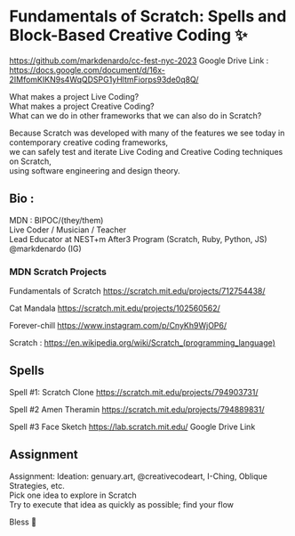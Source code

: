 <h1> Fundamentals of Scratch: Spells and Block-Based Creative Coding ✨</h1>

https://github.com/markdenardo/cc-fest-nyc-2023
Google Drive Link : https://docs.google.com/document/d/16x-2IMfomKIKN9s4WqQDSPG1yHltmFiorps93de0q8Q/

What makes a project Live Coding?<br>
What makes a project Creative Coding?<br>
What can we do in other frameworks that we can also do in Scratch?<br>

Because Scratch was developed with many of the features we see today in contemporary creative coding frameworks,<br>
we can safely test and iterate Live Coding and Creative Coding techniques on Scratch,<br>
using software engineering and design theory.<br>

<h2> Bio :</h2>
MDN :
BIPOC/(they/them)<br>
Live Coder / Musician / Teacher<br>
Lead Educator at NEST+m After3 Program (Scratch, Ruby, Python, JS)<br>
@markdenardo (IG)<br>

<h3>MDN Scratch Projects</h3>

Fundamentals of Scratch
https://scratch.mit.edu/projects/712754438/

Cat Mandala
https://scratch.mit.edu/projects/102560562/

Forever-chill
https://www.instagram.com/p/CnyKh9WjOP6/

Scratch :
https://en.wikipedia.org/wiki/Scratch_(programming_language)

<h2>Spells</h2>

Spell #1: Scratch Clone
https://scratch.mit.edu/projects/794903731/

Spell #2 Amen Theramin
https://scratch.mit.edu/projects/794889831/

Spell #3 Face Sketch
https://lab.scratch.mit.edu/
Google Drive Link

<h2>Assignment</h2>

Assignment:
Ideation: genuary.art, @creativecodeart, I-Ching, Oblique Strategies, etc.<br>
Pick one idea to explore in Scratch<br>
Try to execute that idea as quickly as possible; find your flow<br>

Bless 🌱
